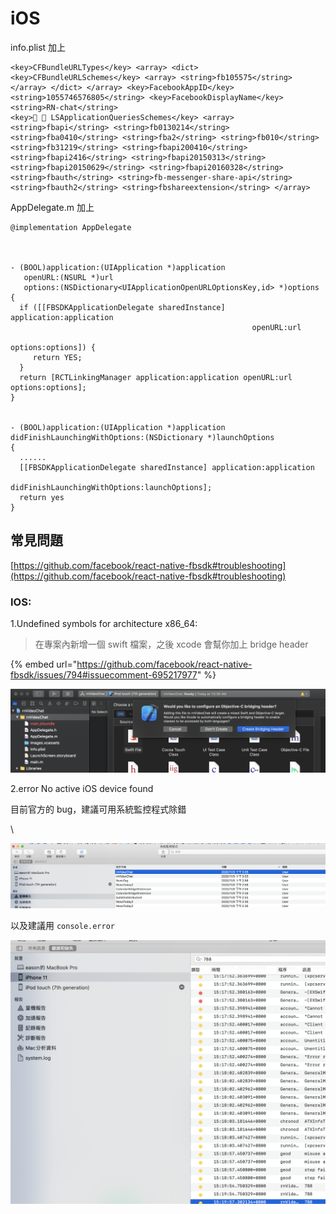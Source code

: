 # iOS

info.plist 加上

```
<key>CFBundleURLTypes</key> <array> <dict> <key>CFBundleURLSchemes</key> <array> <string>fb105575</string> </array> </dict> </array> <key>FacebookAppID</key> <string>1055746576805</string> <key>FacebookDisplayName</key> <string>RN-chat</string>
<key>🔑 🔐 LSApplicationQueriesSchemes</key> <array> <string>fbapi</string> <string>fb0130214</string> <string>fba0410</string> <string>fba2</string> <string>fb010</string> <string>fb31219</string> <string>fbapi200410</string> <string>fbapi2416</string> <string>fbapi20150313</string> <string>fbapi20150629</string> <string>fbapi20160328</string> <string>fbauth</string> <string>fb-messenger-share-api</string> <string>fbauth2</string> <string>fbshareextension</string> </array>
```

AppDelegate.m 加上

```
@implementation AppDelegate



- (BOOL)application:(UIApplication *)application
   openURL:(NSURL *)url
   options:(NSDictionary<UIApplicationOpenURLOptionsKey,id> *)options
{
  if ([[FBSDKApplicationDelegate sharedInstance] application:application
                                                      openURL:url
                                                      options:options]) {
     return YES;
  }
  return [RCTLinkingManager application:application openURL:url options:options];
}


- (BOOL)application:(UIApplication *)application didFinishLaunchingWithOptions:(NSDictionary *)launchOptions
{
  ......
  [[FBSDKApplicationDelegate sharedInstance] application:application
                           didFinishLaunchingWithOptions:launchOptions];
  return yes     
}                                                  
```

## 常見問題

[https://github.com/facebook/react-native-fbsdk#troubleshooting](https://github.com/facebook/react-native-fbsdk#troubleshooting)

### IOS:

1.Undefined symbols for architecture x86\_64:

> 在專案內新增一個 swift 檔案，之後 xcode 會幫你加上 bridge header&#x20;

{% embed url="https://github.com/facebook/react-native-fbsdk/issues/794#issuecomment-695217977" %}

![](<../../.gitbook/assets/截圖 2020-11-09 上午10.36.14.png>)

2.error No active iOS device found

目前官方的 bug，建議可用系統監控程式除錯

\


![](<../../.gitbook/assets/截圖 2020-11-09 下午3.11.59 (1).png>)

以及建議用 `console.error`

![](<../../.gitbook/assets/截圖 2020-11-09 下午3.21.38.png>)
